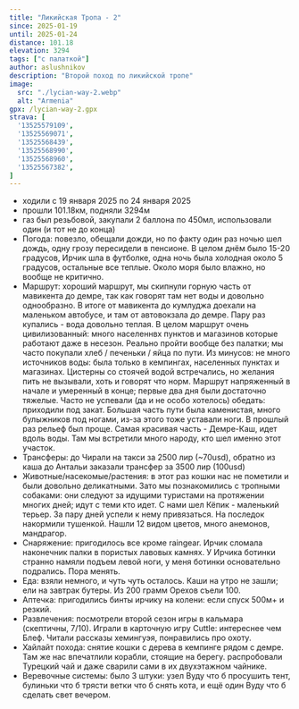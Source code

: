 ```yaml
---
title: "Ликийская Тропа - 2"
since: 2025-01-19
until: 2025-01-24
distance: 101.18
elevation: 3294
tags: ["с палаткой"]
author: aslushnikov
description: "Второй поход по ликийской тропе"
image:
  src: "./lycian-way-2.webp"
  alt: "Armenia"
gpx: /lycian-way-2.gpx
strava: [
  '13525579109',
  '13525569071',
  '13525568439',
  '13525568990',
  '13525568960',
  '13525567382',
]
---
```


- ходили с 19 января 2025 по 24 января 2025
- прошли 101.18км, подняли 3294м
- газ был резьбовой, закупали 2 баллона по 450мл, использовали один (и тот не до конца) 
- Погода: повезло, обещали дожди, но по факту один раз ночью шел дождь, одну грозу пересидели в пенсионе. В целом днём было 15-20 градусов, Ирчик шла в футболке, одна ночь была холодная около 5 градусов, остальные все теплые. Около моря было влажно, но вообще не критично. 
- Маршрут: хороший маршрут, мы скипнули горную часть от мавикента до демре, так как говорят там нет воды и довольно однообразно. В итоге от мавикента до кумлуджа доехали на маленьком автобусе, и там от автовокзала до демре. Пару раз купались - вода довольно теплая. В целом маршрут очень цивилизованный: много населеннвх пунктов и магазинов которые работают даже в несезон. Реально пройти вообще без палатки; мы часто покупали хлеб / печеньки / яйца по пути. Из минусов: не много источников воды: была только в кемпингах, населенных пунктах и магазинах. Цистерны со стоячей водой встречались, но желания пить не вызывали, хоть и говорят что норм. Маршрут напряженный в начале и умеренный в конце; первые два дня были достаточно тяжелые. Часто не успевали (да и не особо хотелось) обедать: приходили под закат. Большая часть пути была каменистая, много булыжников под ногами, из-за этого тоже уставали ноги. В прошлый раз рельеф был проще. Самая красивая часть - Демре-Каш, идет вдоль воды. Там мы встретили много народу, кто шел именно этот участок.
- Трансферы: до Чирали на такси за 2500 лир (~70usd), обратно из каша до Антальи заказали трансфер за 3500 лир (100usd)
- Животные/насекомые/растения: в этот раз кошки нас не пометили и были довольно деликатными. Зато мы познакомились с тропными собаками: они следуют за идущими туристами на протяжении многих дней; идут с теми кто идет. С нами шел Кёпик - маленький терьер. За пару дней успели к нему привязаться. На последок накормили тушенкой. Нашли 12 видом цветов, много анемонов, мандрагор. 
- Снаряжение: пригодилось все кроме raingear. Ирчик сломала наконечник палки в пористых лавовых камнях. У Ирчика ботинки странно намяли подъем левой ноги, у меня ботинки основательно подрались. Пора менять. 
- Еда: взяли немного, и чуть чуть осталось. Каши на утро не зашли; ели на завтрак бутеры. Из 200 грамм Орехов съели 100. 
- Аптечка: пригодились бинты ирчику на колени: если спуск 500м+ и резкий.
- Развлечения: посмотрели второй сезон игры в кальмара (скептичны, 7/10). Играли в карточную игру Cuttle: интереснее чем Блеф. Читали рассказы хемингуэя, понравились про охоту. 
- Хайлайт похода: снятие кошки с дерева в кемпинге рядом с демре. Там же нас впечатлили корабли, стоящие на берегу. распробовали Турецкий чай и даже сварили сами в их двухэтажном чайнике. 
- Веревочные системы: было 3 штуки: узел Вуду что б просушить тент, булиньки что б трясти ветки что б снять кота, и ещё один Вуду что б сделать свет вечером. 
